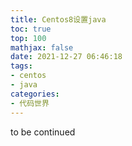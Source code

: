 ```yaml
---
title: Centos8设置java
toc: true
top: 100
mathjax: false
date: 2021-12-27 06:46:18
tags:
- centos
- java
categories:
- 代码世界
---
```

to be continued
